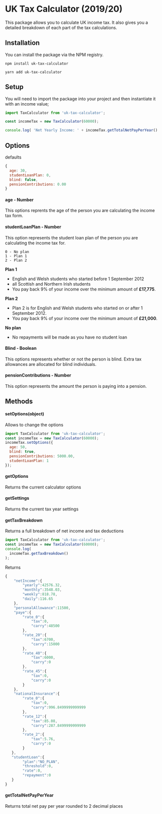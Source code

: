 # UK Tax Calculator (2019/20)

This package allows you to calculate UK income tax. It also gives you a detailed breakdown of each part of the tax calculations.

## Installation

You can install the package via the NPM registry.

```
npm install uk-tax-calculator
```

```
yarn add uk-tax-calculator
```

## Setup

You will need to import the package into your project and then instantiate it with an income value;

```javascript
import TaxCalculator from 'uk-tax-calculator';

const incomeTax = new TaxCalculator(60000);

console.log( 'Net Yearly Income: ' + incomeTax.getTotalNetPayPerYear() );
```

## Options

defaults
```javascript
{
  age: 30,
  studentLoanPlan: 0,
  blind: false,
  pensionContributions: 0.00
}
```

#### age - Number
This options reprents the age of the person you are calculating the income tax form.

#### studentLoanPlan - Number
This option represents the student loan plan of the person you are calculating the income tax for.

```
0 - No plan
1 - Plan 1
2 - Plan 2
```

**Plan 1**
- English and Welsh students who started before 1 September 2012
- all Scottish and Northern Irish students
- You pay back 9% of your income over the minimum amount of **£17,775**.

**Plan 2**
- Plan 2 is for English and Welsh students who started on or after 1 September 2012.
- You pay back 9% of your income over the minimum amount of **£21,000**.

**No plan**
- No repayments will be made as you have no student loan

#### Blind - Boolean
This options represents whether or not the person is blind. Extra tax allowances are allocated for blind individuals.

#### pensionContributions - Number
This option represents the amount the person is paying into a pension.

## Methods

#### setOptions(object)

Allows to change the options

```javascript
import TaxCalculator from 'uk-tax-calculator';
const incomeTax = new TaxCalculator(60000);
incomeTax.setOptions({
  age: 50,
  blind: true,
  pensionContributions: 5000.00,
  studentLoanPlan: 1
});
```

#### getOptions
Returns the current calculator options

#### getSettings
Returns the current tax year settings

#### getTaxBreakdown
Returns a full breakdown of net income and tax deductions

```javascript
import TaxCalculator from 'uk-tax-calculator';
const incomeTax = new TaxCalculator(60000);
console.log( 
  incomeTax.getTaxBreakdown()
);
```


Returns
```javascript
{
    "netIncome":{
        "yearly":42576.32,
        "monthly":3548.03,
        "weekly":818.78,
        "daily":116.65
    },
    "personalAllowance":11500,
    "paye":{
        "rate_0":{
            "tax":0,
            "carry":48500
        },
        "rate_20":{
            "tax":6700,
            "carry":15000
        },
        "rate_40":{
            "tax":6000,
            "carry":0
        },
        "rate_45":{
            "tax":0,
            "carry":0
        }
    },
    "nationalInsurance":{
        "rate_0":{
            "tax":0,
            "carry":996.8499999999999
        },
        "rate_12":{
            "tax":85.08,
            "carry":287.8499999999999
        },
        "rate_2":{
            "tax":5.76,
            "carry":0
        }
   },
   "studentLoan":{
        "plan":"NO_PLAN",
        "threshold":0,
        "rate":0,
        "repayment":0
   }
}
```

#### getTotalNetPayPerYear
Returns total net pay per year rounded to 2 decimal places
